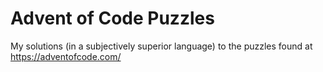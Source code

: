 # Advent of Code Puzzles
My solutions (in a subjectively superior language) to the puzzles found at https://adventofcode.com/
